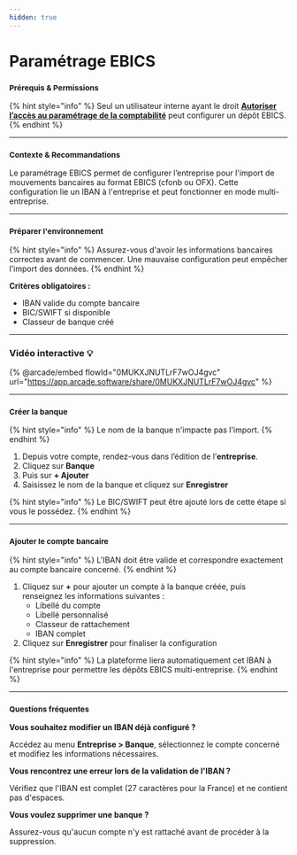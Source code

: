 ```yaml
---
hidden: true
---
```


# Paramétrage EBICS

### <sup>**Prérequis & Permissions**</sup>

{% hint style="info" %}
Seul un utilisateur interne ayant le droit [**Autoriser l’accès au paramétrage de la comptabilité**](../../administration/detail-des-droits.md) peut configurer un dépôt EBICS.
{% endhint %}

***

### <sup>**Contexte & Recommandations**</sup>

Le paramétrage EBICS permet de configurer l’entreprise pour l'import de mouvements bancaires au format EBICS (cfonb ou OFX). Cette configuration lie un IBAN à l'entreprise et peut fonctionner en mode multi-entreprise.

***

### <sup>**Préparer l'environnement**</sup>

{% hint style="info" %}
Assurez-vous d'avoir les informations bancaires correctes avant de commencer. Une mauvaise configuration peut empêcher l'import des données.
{% endhint %}

**Critères obligatoires :**

* IBAN valide du compte bancaire
* BIC/SWIFT si disponible
* Classeur de banque créé

***

### Vidéo interactive 💡

{% @arcade/embed flowId="0MUKXJNUTLrF7wOJ4gvc" url="https://app.arcade.software/share/0MUKXJNUTLrF7wOJ4gvc" %}

***

### <sup>**Créer la banque**</sup>

{% hint style="info" %}
Le nom de la banque n'impacte pas l'import.
{% endhint %}

1. Depuis votre compte, rendez-vous dans l’édition de l’**entreprise**.
2. Cliquez sur **Banque**
3. Puis sur **+ Ajouter**
4. Saisissez le nom de la banque et cliquez sur **Enregistrer**

{% hint style="info" %}
Le BIC/SWIFT peut être ajouté lors de cette étape si vous le possédez.
{% endhint %}

***

### <sup>**Ajouter le compte bancaire**</sup>

{% hint style="info" %}
L'IBAN doit être valide et correspondre exactement au compte bancaire concerné.
{% endhint %}

1. Cliquez sur **+** pour ajouter un compte à la banque créée, puis renseignez les informations suivantes :
   * Libellé du compte
   * Libellé personnalisé
   * Classeur de rattachement
   * IBAN complet
2. Cliquez sur **Enregistrer** pour finaliser la configuration

{% hint style="info" %}
La plateforme liera automatiquement cet IBAN à l'entreprise pour permettre les dépôts EBICS multi-entreprise.
{% endhint %}

***

### <sup>**Questions fréquentes**</sup>

**Vous souhaitez modifier un IBAN déjà configuré ?**

Accédez au menu **Entreprise > Banque**, sélectionnez le compte concerné et modifiez les informations nécessaires.

**Vous rencontrez une erreur lors de la validation de l'IBAN ?**

Vérifiez que l'IBAN est complet (27 caractères pour la France) et ne contient pas d'espaces.

**Vous voulez supprimer une banque ?**

Assurez-vous qu'aucun compte n'y est rattaché avant de procéder à la suppression.
